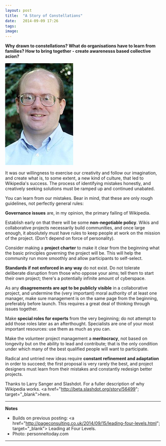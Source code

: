 ```yaml
---
layout: post
title:  "A Story of Constellations"
date:   2014-09-09 17:26
tags: 
image:
---
```


**Why drawn to constellations? What do organisations have to learn from families? How to bring together - create awarenesss based collective acion?**

![](/libb/images/larry-sanger.jpg)

It was our willingness to exercise our creativity and follow our imagination, and create what is, to some extent, a new kind of culture, that led to Wikipedia's success. The process of identifying mistakes honestly, and creatively seeking solutions must be ramped up and continued unabated. 

You can learn from our mistakes. Bear in mind, that these are only rough guidelines, not perfectly general rules:

**Governance issues** are, in my opinion, the primary failing of Wikipedia. 

Establish early on that there will be some **non-negotiable policy**. Wikis and collaborative projects necessarily build communities, and once large enough, it absolutely must have rules to keep people at work on the mission of the project. (Don't depend on force of personality).

Consider making a **project charter** to make it clear from the beginning what the basic principles governing the project will be. This will help the community run more smoothly and allow participants to self-select.

**Standards if not enforced in any way** do not exist. Do not tolerate deliberate disruption from those who oppose your aims; tell them to start their own project; there's a potentially infinite amount of cyberspace.

As any **disagreements are apt to be publicly visible** in a collaborative project, and undermine the (very important) moral authority of at least one manager, make sure management is on the same page from the beginning, preferably before launch. This requires a great deal of thinking through issues together.

Make **special roles for experts** from the very beginning; do not attempt to add those roles later as an afterthought. Specialists are one of your most important resources: use them as much as you can. 

Make the volunteer project management a **meritocracy**, not based on longevity but on the ability to lead and contribute; that is the only condition under which many of the best qualified people will want to participate.

Radical and untried new ideas require **constant refinement and adaptation** in order to succeed; the first proposal is very rarely the best, and project designers must learn from their mistakes and constantly redesign better projects.

Thanks to Larry Sanger and Slashdot. For a fuller description of why Wikipedia works. <a href="http://beta.slashdot.org/story/56499"; target="_blank">here. </a>

__________________
<b>Notes</b>

* Builds on previous posting: <a href="http://pageconsulting.co.uk/2014/09/15/leading-four-levels.html"; target="_blank"> Leading at Four Levels. </a>
* Photo: personneltoday.com

__________________







